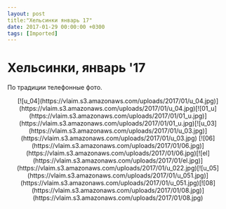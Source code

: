 ```yaml
---
layout: post
title:"Хельсинки январь 17"
date: 2017-01-29 00:00:00 +0300
tags: [Imported]
---
```

# Хельсинки, январь '17

По традиции телефонные фото.

<center>[![u_04](https://vlaim.s3.amazonaws.com/uploads/2017/01/u_04.jpg)](https://vlaim.s3.amazonaws.com/uploads/2017/01/u_04.jpg)[![01_u](https://vlaim.s3.amazonaws.com/uploads/2017/01/01_u.jpg)](https://vlaim.s3.amazonaws.com/uploads/2017/01/01_u.jpg)[![u_03](https://vlaim.s3.amazonaws.com/uploads/2017/01/u_03.jpg)](https://vlaim.s3.amazonaws.com/uploads/2017/01/u_03.jpg) [![06](https://vlaim.s3.amazonaws.com/uploads/2017/01/06.jpg)](https://vlaim.s3.amazonaws.com/uploads/2017/01/06.jpg)[![el](https://vlaim.s3.amazonaws.com/uploads/2017/01/el.jpg)](https://vlaim.s3.amazonaws.com/uploads/2017/01/u_022.jpg)[![u_05](https://vlaim.s3.amazonaws.com/uploads/2017/01/u_051.jpg)](https://vlaim.s3.amazonaws.com/uploads/2017/01/u_051.jpg)[![08](https://vlaim.s3.amazonaws.com/uploads/2017/01/08.jpg)](https://vlaim.s3.amazonaws.com/uploads/2017/01/08.jpg)</center>